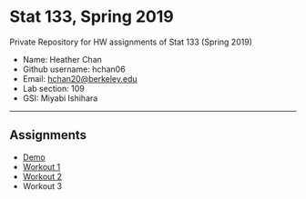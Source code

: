 # Stat 133, Spring 2019

Private Repository for HW assignments of Stat 133 (Spring 2019)

- Name: Heather Chan
- Github username: hchan06
- Email: hchan20@berkeley.edu
- Lab section: 109
- GSI: Miyabi Ishihara

-----

## Assignments

- [Demo](demo)
- [Workout 1](https://github.com/stat133-sp19/hw-stat133-hchan06/tree/master/workout01)
- [Workout 2](https://github.com/hchan06/workout02/blob/master/app.R)
- Workout 3


